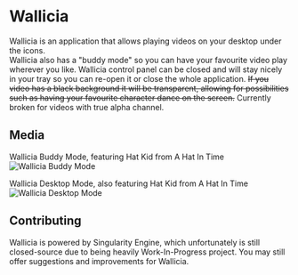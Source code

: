 # Wallicia
Wallicia is an application that allows playing videos on your desktop under the icons.</br>
Wallicia also has a "buddy mode" so you can have your favourite video play wherever you like. Wallicia control panel can be closed and will stay nicely in your tray so you can re-open it or close the whole application. ~~If you video has a black background it will be transparent, allowing for possibilities such as having your favourite character dance on the screen.~~ Currently broken for videos with true alpha channel.

## Media
Wallicia Buddy Mode, featuring Hat Kid from A Hat In Time
![Wallicia Buddy Mode](https://github.com/CaptainHorse/Wallicia/blob/master/wallicia_buddy.png)

Wallicia Desktop Mode, also featuring Hat Kid from A Hat In Time
![Wallicia Desktop Mode](https://github.com/CaptainHorse/Wallicia/blob/master/wallicia_desktop.png)

## Contributing
Wallicia is powered by Singularity Engine, which unfortunately is still closed-source due to being heavily Work-In-Progress project. You may still offer suggestions and improvements for Wallicia.
